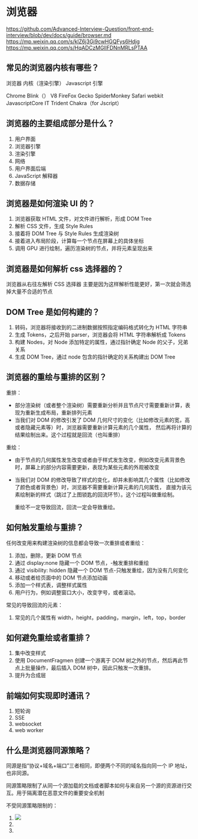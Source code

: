 # 浏览器

https://github.com/Advanced-Interview-Question/front-end-interview/blob/dev/docs/guide/browser.md
https://mp.weixin.qq.com/s/klZ6j3Gj9cwHGQFys6Hdjg
https://mp.weixin.qq.com/s/HqADCzMGlIFDNnMRLsPTAA

## 常见的浏览器内核有哪些？

浏览器 内核（渲染引擎） Javascript 引擎

Chrome Blink（） V8
FireFox Gecko SpiderMonkey
Safari webkit JavascriptCore
IT Trident Chakra（for Jscript）

## 浏览器的主要组成部分是什么？

1. 用户界面
2. 浏览器引擎
3. 渲染引擎
4. 网络
5. 用户界面后端
6. JavaScript 解释器
7. 数据存储

## 浏览器是如何渲染 UI 的？

1. 浏览器获取 HTML 文件，对文件进行解析，形成 DOM Tree
2. 解析 CSS 文件，生成 Style Rules
3. 接着将 DOM Tree 与 Style Rules 生成渲染树
4. 接着进入布局阶段，计算每一个节点在屏幕上的具体坐标
5. 调用 GPU 进行绘制，遍历渲染树的节点，并将元素呈现出来

## 浏览器是如何解析 css 选择器的？

浏览器从右往左解析 CSS 选择器
主要是因为这样解析性能更好，第一次就会筛选掉大量不合适的节点

## DOM Tree 是如何构建的？

1. 转码，浏览器将接收到的二进制数据按照指定编码格式转化为 HTML 字符串
2. 生成 Tokens，之后开始 parser，浏览器会将 HTML 字符串解析成 Tokens
3. 构建 Nodes，对 Node 添加特定的属性，通过指针确定 Node 的父子，兄弟关系
4. 生成 DOM Tree，通过 node 包含的指针确定的关系构建出 DOM Tree

## 浏览器的重绘与重排的区别？

重排：

- 部分渲染树（或者整个渲染树）需要重新分析并且节点尺寸需要重新计算，表现为重新生成布局，重新排列元素
- 当我们对 DOM 的修改引发了 DOM 几何尺寸的变化（比如修改元素的宽，高或者隐藏元素等）时，浏览器需要重新计算元素的几个属性，
  然后再将计算的结果绘制出来。这个过程就是回流（也叫重排）

重绘：

- 由于节点的几何属性发生改变或者由于样式发生改变，例如改变元素背景色时，屏幕上的部分内容需要更新，表现为某些元素的外观被改变
- 当我们对 DOM 的修改导致了样式的变化，却并未影响其几个属性（比如修改了颜色或者背景色）时，浏览器不需要重新计算元素的几何属性，
  直接为该元素绘制新的样式（跳过了上图锁匙的回流环节）。这个过程叫做重绘制。

  重绘不一定导致回流，回流一定会导致重绘。

## 如何触发重绘与重排？

任何改变用来构建渲染树的信息都会导致一次重排或者重绘：

1. 添加，删除，更新 DOM 节点
2. 通过 display:none 隐藏一个 DOM 节点，-触发重排和重绘
3. 通过 visibility: hidden 隐藏一个 DOM 节点-只触发重绘，因为没有几何变化
4. 移动或者给页面中的 DOM 节点添加动画
5. 添加一个样式表，调整样式属性
6. 用户行为，例如调整窗口大小，改变字号，或者滚动。

常见的导致回流的元素：

1. 常见的几个属性有 width，height，padding，margin，left，top，border

## 如何避免重绘或者重排？

1. 集中改变样式
2. 使用 DocumentFragmen 创建一个游离于 DOM 树之外的节点，然后再此节点上批量操作，最后插入 DOM 树中，因此只触发一次重排。
3. 提升为合成层

## 前端如何实现即时通讯？

1. 短轮询
2. SSE
3. websocket
4. web worker

## 什么是浏览器同源策略？

同源是指“协议+域名+端口”三者相同，即便两个不同的域名指向同一个 IP 地址，也非同源。

同源策略限制了从同一个源加载的文档或者脚本如何与来自另一个源的资源进行交互。用于隔离潜在恶意文件的重要安全机制

不受同源策略限制的：

1. <img src=xxx>
2. <link href=xxx>
3. <script src=xxx>

## 如何实现跨域？

1. JSONP
   - 利用 script 标签不受同源策略限制的特性进行跨域操作
   - 优点：实现简单，兼容性好
   - 缺点：只支持 get 请求；有安全性问题，容易遭受 xss 攻击；需要服务端配合 jsonp 进行一定程度的改造
2. CORS（跨域资源共享）（Access-Control-Allow-Origin）
   - 使用额外的 HTTP 头来告诉浏览器让运行在一个 origin 上的 web 应用被准许访问来自不同源服务器上的指定资源
3. Nginx
   - 反向代理
   - 负载均衡
   - 高并发
4. postMessage
   - 允许来自不同源的脚本采用异步方式进行有限的通信，可以实现跨文本挡，多窗口，跨域消息传递
     HTML5 XMLHttpRequest 有一个 API，postMessage()方法允许来自不同源的脚本采用异步方式进行有限的通信，可以实现跨文本档、多窗口、跨域消息传递。
5. WebSocket
   是一种双向通信协议，在建立连接之后，WebSocket 的 server 与 client 都能主动向对方发送或接收数据，连接建立好了之后 client 与 server 之间的双向通信就与 HTTP 无关了，因此可以跨域。
6. window.name + iframe
   window.name 属性值在不同的页面（甚至不同域名）加载后依旧存在，并且可以支持非常长的 name 值，我们可以利用这个特点进行跨域。
7. location.hash + iframe
   a.html 欲与 c.html 跨域相互通信，通过中间页 b.html 来实现。 三个页面，不同域之间利用 iframe 的 location.hash 传值，相同域之间直接 js 访问来通信。
8. document.domain + iframe
   该方式只能用于二级域名相同的情况下，比如 a.test.com 和 b.test.com 适用于该方式，我们只需要给页面添加 document.domain ='test.com' 表示二级域名都相同就可以实现跨域，两个页面都通过 js 强制设置 document.domain 为基础主域，就实现了同域。

## JSONP

## CORS 跨域资源共享（Access-Control-Allow-Origin）

https://mp.weixin.qq.com/s/bUfMTc97W6xlQ4aUKmwpYQ

原理：通过自定义的 HTTP 头部让浏览器与服务器之间进行沟通，从而决定请求或者响应应该是成功，还是失败

CORS 通信实现的关键是服务器，只要服务器支持了 CORS 接口，就能够进行跨域请求

CORS 请求分为两类：

1. 简单请求
2. 非简单请求

满足以下两个条件，浏览器就会认为是简单请求：

1. 请求方法是 GET，HEAD，POST 中的一个
2. HTTP 的头信息不超出以下几种字段，Accept、Accept-Language、Content-Language、Last-Event-ID、Content-Type：只能是三个值中的一个 application/x-www-form-urlencoded、multipart/form-data、text/plain

#### 简单请求

对于简单请求，浏览器会在头信息之中，增加一个 Origin 字段，Origin 字段用来说明，本次请求来自哪个源，服务端会通过这个字段来判断是否允许这次请求。

如果该源在服务端允许的范围内，服务端会在响应的头部信息中增加以下字段：

Access-Control-Allow-Origin 必须字段，表示服务器接受的域名
Access-Control-Allow-Credentials 可选字段，表示是否允许发送 Cookie
Access-Control-Expose-Headers 可选字段，表示 CORS 请求增加了的字段。
在 CORS 请求中，通过 XMLHttpRequest 对象的 getResponseHeader()只能拿到 6 个字段（Cache-Control、Content-Language、Content-Type、Expires、Last-Modified、Pragma），想获取其他字段就必须在 Access-Control-Expose-Headers 里面指定。

如果该源不在浏览器的允许范围内，浏览器会正常响应请求，但不会增加上述字段，浏览器通过判断头信息中没有 Access-Control-Allow-Origin 字段，就知道请求出错了，并抛出错误信息。

#### 非简单请求

对于非简单请求，浏览器会在正式发起请求前，发送一个“预检”请求，相服务器询问当前域名是否在许可的名单之中以及可以使用哪些头部信息，如果得到服务器的肯定答复，则会发出正式的请求，否则会报错

"预检"请求的请求方法是 OPTIONS，会携带字段：

Origin 发起请求的源
Access-Control-Request-Method 发起请求使用的 Method
Access-Control-Request-Headers 逗号分隔，指定请求会额外发送的头信息字段。

服务器收到"预检"请求以后，会检查 Origin、Access-Control-Request-Method 和 Access-Control-Request-Headers 字段，如果通过则在响应的头信息中会增加以下字段：

Access-Control-Allow-Origin 与简单请求该字段一致
Access-Control-Allow-Methods 必须字段，表示服务器支持的所有跨域请求的方法
Access-Control-Allow-Headers 表示服务器支持的所有头部字段， 如果浏览器请求包括 Access-Control-Request-Headers 字段，则 Access-Control-Allow-Headers 字段是必需的。
Access-Control-Allow-Credentials 与简单请求该字段一致
Access-Control-Max-Age 可选，表示本次预检请求的有效期

预检请求通过，后续的 CORS 通信就和简单请求一致了。

如果预检请求，服务端做出的回应是不允许，此时服务端也会正常响应，只是响应头信息中不会携带和 CORS 有关的头部字段，浏览器据此判断请求失败，抛出错误信息。

## 浏览器的缓存

https://github.com/ljianshu/Blog/issues/23

https://mp.weixin.qq.com/s/klZ6j3Gj9cwHGQFys6Hdjg

主要原因是第一次加载页面过程中，缓存了一些耗时的数据。

1. DNS 缓存
   在浏览器本地把对应的 IP 和域名关联起来，这样在 DNS 解析的时候就很快

2. MemoryCache
   是指存在内存中的缓存。从优先级上来说，它是浏览器最先尝试去命中的一种缓存。从效率上来说，它是响应速度最快的一种缓存。
   当进程结束后，也就是 tab 关闭以后，内存里的数据也将不复存在

3. 浏览器缓存
   分为强缓存和协商缓存。优先级较高的是强缓存，在命中强缓存失败的情况下，才会走协商缓存。

   强缓存
   强缓存是利用 http 头中的 expires 和 cache-control 来控制的。
   当请求再次发出时，浏览器会根据其中的 expires 和 cache-control 判断目标资源是否命中强缓存，若命中则直接从缓存中获取资源，不会再与服务端发送通信。
   cache-control 中通过 max-age 来控制资源的有效期。

   协商缓存
   协商缓存依赖与服务端与浏览器之间的通信。协商缓存机制下，浏览器需要向服务器校验资源的新鲜度。
   若网络请求对应的状态码是 304，则表示服务端提示缓存资源未改动，会获取浏览器缓存中的数据

   1. Last-Modified（If-Modified-Since）

   - 存在问题是服务器并没有正确感知文件的变化，会存在资源校验失效的情况。

   2. Etag（If-None-Match）

   - 由服务器是基于文件内容编码为每一个资源生成的唯一标识字符串，能够精确地感知文件的变化。
   - etag 的生成过程需要服务器额外付出开销，会影响服务端的性能。

4. Service Worker Cache

   是一种独立于主线程之外的 JS 线程，脱离来浏览器窗体，因此无法直接访问 DOM。
   可以实现离线缓存，消息推送和网络代理等功能。

   Service Worker 的生命周期包括 install、active、working 三个阶段。一旦 Service Worker 被 install，它将始终存在，只会在 active 与 working 之间切换，除非我们主动终止它。这是它可以用来实现离线存储的重要先决条件.

5. Push Cache

## chrome 打开一个页面需要启动多少进程？分别有哪些进程？

https://mp.weixin.qq.com/s/klZ6j3Gj9cwHGQFys6Hdjg

打开一个页面至少需要 1 个网络进程，1 个浏览器进程，1 个 GPU 进行以及 1 个渲染进程

分别是：

1. 浏览器进程，主要负责界面显示，用户交互，子进程管理，同时提供存储等功能
2. 渲染进程，核心任务是将 html，css 和 JavaScript 转换为用户可以与之交互的网页。
3. GPU 进程，
4. 网络进程，主要负责页面的网络资源加载，之前是作为一个模块运行在浏览器进程里面的，直至最近踩独立出来，成为一个单独的进程
5. 插件进程，主要是负责插件的运行，因插件易奔溃，所以需要通过插件进程来隔离，以保证插件进程崩溃不会对浏览器和页面造成影响。

## GPU 加速（will-change）

https://juejin.im/post/5df5bcea6fb9a016091def69#heading-61
https://juejin.im/post/5da52531518825094e373372

## DNS 解析步骤
